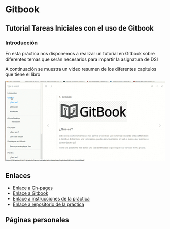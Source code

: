 # Gitbook

## Tutorial Tareas Iniciales con el uso de Gitbook


### Introducción

En esta práctica nos disponemos a realizar un tutorial en Gitbook sobre diferentes temas que serán necesarios
para impartir la asignatura de DSI

A continuación se muestra un video resumen de los diferentes capitulos que tiene el libro

![gif](txt/gif/video.GIF)


## Enlaces 

* [Enlace a Gh-pages](https://ull-esit-dsi-1617.github.io/tareas-iniciales-jairo-lucas-ivan/)
* [Enlace a Gitbook]()
* [Enlace a instrucciones de la práctica]()
* [Enlace a repositorio de la práctica]()


## Páginas personales






